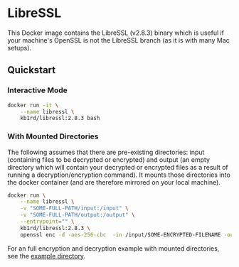 # LibreSSL
This Docker image contains the LibreSSL (v2.8.3) binary which is useful if your machine's OpenSSL is not the LibreSSL branch (as it is with many Mac setups).

## Quickstart
### Interactive Mode
```bash
docker run -it \
    --name libressl \
    kb1rd/libressl:2.8.3 bash
```

### With Mounted Directories
The following assumes that there are pre-existing directories: input (containing files to be decrypted or encrypted) and output (an empty directory which will contain your decrypted or encrypted files as a result of running a decryption/encryption command). It mounts those directories into the docker container (and are therefore mirrored on your local machine).
```bash
docker run \
    --name libressl \
    -v "SOME-FULL-PATH/input:/input" \
    -v "SOME-FULL-PATH/output:/output" \
    --entrypoint="" \
    kb1rd/libressl:2.8.3 \
    openssl enc -d -aes-256-cbc  -in /input/SOME-ENCRYPTED-FILENAME -out /output/SOME-DECRYPTED-FILENAME -pass pass:SOME-PASSWORD
```
For an full encryption and decryption example with mounted directories, see the [example directory](./example).

